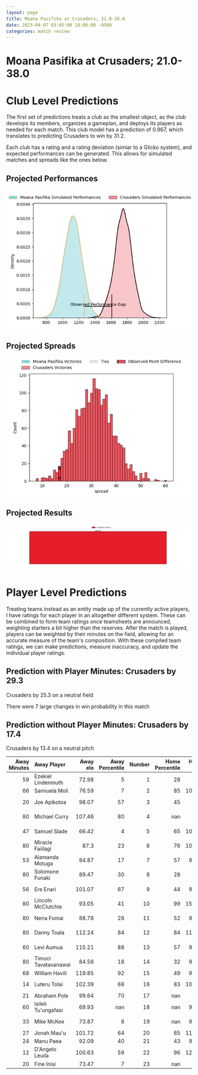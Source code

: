 ```yaml
---  
layout: page  
title: Moana Pasifika at Crusaders; 21.0-38.0  
date: 2023-04-07 03:05:00 18:00:00 -0500  
categories: match review  
---
```

# Moana Pasifika at Crusaders; 21.0-38.0

# Club Level Predictions


The first set of predictions treats a club as the smallest object, as the club develops its members, organizes a gameplan, and deploys its players as needed for each match. This club model has a prediction of 0.967, which translates to predicting Crusaders to win by 31.2.

Each club has a rating and a rating deviation (simiar to a Glicko system), and expected performances can be generated. This allows for simulated matches and spreads like the ones below.
## Projected Performances


![Projected Performances](plots/performances_2023-04-07-Crusaders-MoanaPasifika.png)
## Projected Spreads


![Projected Spreads](plots/spreads_2023-04-07-Crusaders-MoanaPasifika.png)
## Projected Results


![Projected Results](plots/resultbar_2023-04-07-Crusaders-MoanaPasifika.png)
# Player Level Predictions


Treating teams instead as an entity made up of the currently active players, I have ratings for each player in an altogether different system. These can be combined to form team ratings once teamsheets are announced, weighting starters a bit higher than the reserves. After the match is played, players can be weighted by their minutes on the field, allowing for an accurate measure of the team's composition. With these compiled team ratings, we can make predictions, measure inaccuracy, and update the individual player ratings.
## Prediction with Player Minutes: Crusaders by 29.3


Crusaders by 25.3 on a neutral field

There were 7 large changes in win probability in this match
## Prediction without Player Minutes: Crusaders by 17.4


Crusaders by 13.4 on a neutral pitch



|   Away Minutes | Away Player          |   Away elo |   Away Percentile |   Number |   Home Percentile |   Home elo | Home Player            |   Home Minutes |
|---------------:|:---------------------|-----------:|------------------:|---------:|------------------:|-----------:|:-----------------------|---------------:|
|             59 | Ezekiel Lindenmuth   |      72.98 |                 5 |        1 |                28 |      89.4  | Joe Moody              |             53 |
|             66 | Samiuela Moli        |      76.59 |                 7 |        2 |                85 |     109.11 | Codie Taylor           |             64 |
|             20 | Joe Apikotoa         |      98.07 |                57 |        3 |                45 |      93.9  | Tamaiti Williams       |             53 |
|             80 | Michael Curry        |     107.46 |                80 |        4 |               nan |      95    | Quinten Strange        |             66 |
|             47 | Samuel Slade         |      66.42 |                 4 |        5 |                65 |     100.43 | Dom Gardiner           |             80 |
|             80 | Miracle Faiilagi     |      87.3  |                23 |        6 |                76 |     106.69 | Sione Havili           |             80 |
|             53 | Alamanda Motuga      |      84.87 |                17 |        7 |                57 |      97.74 | Corey Kellow           |             80 |
|             80 | Solomone Funaki      |      89.47 |                30 |        8 |                28 |      88.8  | Christian Lio-Willie   |             56 |
|             56 | Ere Enari            |     101.07 |                67 |        9 |                44 |      93.64 | Mitchell Drummond      |             53 |
|             80 | Lincoln McClutchie   |      93.05 |                41 |       10 |                99 |     151.32 | Richie Mo'unga         |             80 |
|             80 | Neria Fomai          |      88.78 |                28 |       11 |                52 |      97.63 | Macca Springer         |             80 |
|             80 | Danny Toala          |     112.24 |                84 |       12 |                84 |     112.28 | Dallas McLeod          |             80 |
|             60 | Levi Aumua           |     115.21 |                88 |       13 |                57 |      98.16 | Leicester Fainga'anuku |             80 |
|             80 | Timoci Tavatavanawai |      84.56 |                18 |       14 |                32 |      90.52 | Willi Gualter          |             64 |
|             68 | William Havili       |     119.85 |                92 |       15 |                49 |      94.99 | Fergus Burke           |             80 |
|             14 | Luteru Tolai         |     102.39 |                68 |       16 |                83 |     109.07 | Brodie McAlister       |             16 |
|             21 | Abraham Pole         |      99.64 |                70 |       17 |               nan |      95    | Finlay Brewis          |             27 |
|             60 | Isileli Tu'ungafasi  |      69.93 |               nan |       18 |               nan |      99.44 | Seb Calder             |             27 |
|             33 | Mike McKee           |      73.87 |                 8 |       19 |               nan |      96.79 | Jamie Hannah           |             14 |
|             27 | Jonah Mau'u          |     101.72 |                64 |       20 |                85 |     112.88 | Tom Christie           |             24 |
|             24 | Manu Paea            |      92.09 |                40 |       21 |                43 |      94.78 | Willi Heinz            |             27 |
|             12 | D'Angelo Leuila      |     100.63 |                59 |       22 |                96 |     127.18 | David Havili           |             64 |
|             20 | Fine Inisi           |      73.47 |                 7 |       23 |               nan |      95    | Melani Nanai           |             16 |

